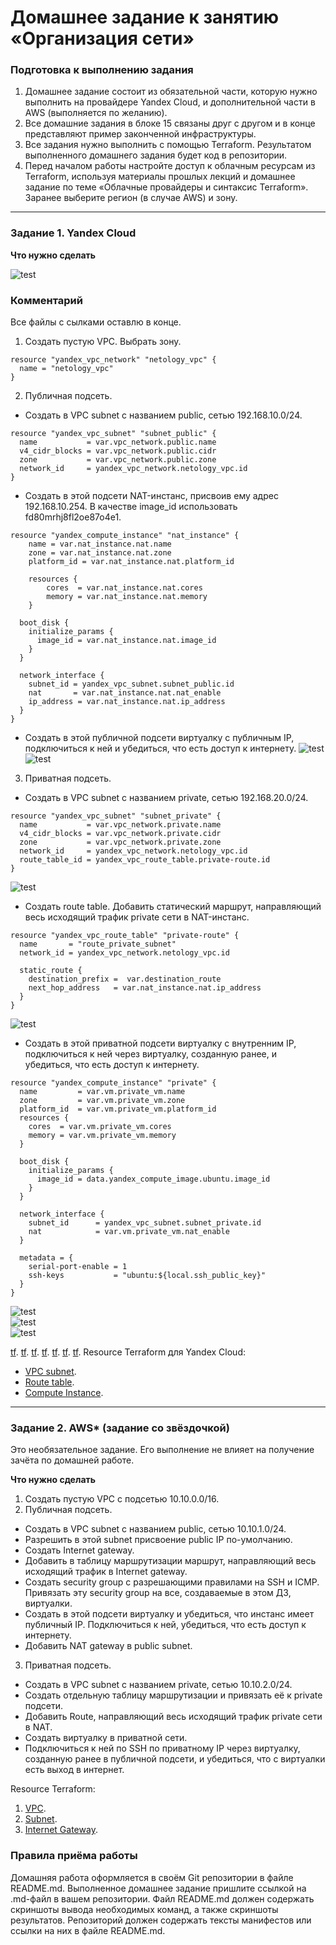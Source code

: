 # Домашнее задание к занятию «Организация сети»

### Подготовка к выполнению задания

1. Домашнее задание состоит из обязательной части, которую нужно выполнить на провайдере Yandex Cloud, и дополнительной части в AWS (выполняется по желанию). 
2. Все домашние задания в блоке 15 связаны друг с другом и в конце представляют пример законченной инфраструктуры.  
3. Все задания нужно выполнить с помощью Terraform. Результатом выполненного домашнего задания будет код в репозитории. 
4. Перед началом работы настройте доступ к облачным ресурсам из Terraform, используя материалы прошлых лекций и домашнее задание по теме «Облачные провайдеры и синтаксис Terraform». Заранее выберите регион (в случае AWS) и зону.

---
### Задание 1. Yandex Cloud 

**Что нужно сделать**

![test](https://github.com/chinchanchonTom/clopro-homeworks/blob/main/15.1/img/Screenshot_1.png)  

### Комментарий

Все файлы с сылками оставлю в конце.   

1. Создать пустую VPC. Выбрать зону.

```
resource "yandex_vpc_network" "netology_vpc" {
  name = "netology_vpc"
}

```

2. Публичная подсеть.

 - Создать в VPC subnet с названием public, сетью 192.168.10.0/24.
```
resource "yandex_vpc_subnet" "subnet_public" {
  name           = var.vpc_network.public.name
  v4_cidr_blocks = var.vpc_network.public.cidr
  zone           = var.vpc_network.public.zone
  network_id     = yandex_vpc_network.netology_vpc.id
}

```

 - Создать в этой подсети NAT-инстанс, присвоив ему адрес 192.168.10.254. В качестве image_id использовать fd80mrhj8fl2oe87o4e1.

```
resource "yandex_compute_instance" "nat_instance" {
    name = var.nat_instance.nat.name
    zone = var.nat_instance.nat.zone
    platform_id = var.nat_instance.nat.platform_id

    resources {
        cores  = var.nat_instance.nat.cores
        memory = var.nat_instance.nat.memory
    }
  
  boot_disk {
    initialize_params {
      image_id = var.nat_instance.nat.image_id
    }
  }

  network_interface {
    subnet_id = yandex_vpc_subnet.subnet_public.id
    nat       = var.nat_instance.nat.nat_enable
    ip_address = var.nat_instance.nat.ip_address 
  }
}

```

 - Создать в этой публичной подсети виртуалку с публичным IP, подключиться к ней и убедиться, что есть доступ к интернету.
![test](https://github.com/chinchanchonTom/clopro-homeworks/blob/main/15.1/img/Screenshot_7.png)  
![test](https://github.com/chinchanchonTom/clopro-homeworks/blob/main/15.1/img/Screenshot_10.png)   

3. Приватная подсеть.
 - Создать в VPC subnet с названием private, сетью 192.168.20.0/24.
```
resource "yandex_vpc_subnet" "subnet_private" {
  name           = var.vpc_network.private.name
  v4_cidr_blocks = var.vpc_network.private.cidr
  zone           = var.vpc_network.private.zone
  network_id     = yandex_vpc_network.netology_vpc.id
  route_table_id = yandex_vpc_route_table.private-route.id
}
```
![test](https://github.com/chinchanchonTom/clopro-homeworks/blob/main/15.1/img/Screenshot_4.png)  


 - Создать route table. Добавить статический маршрут, направляющий весь исходящий трафик private сети в NAT-инстанс.

```
resource "yandex_vpc_route_table" "private-route" {
  name       = "route_private_subnet"
  network_id = yandex_vpc_network.netology_vpc.id

  static_route {
    destination_prefix =  var.destination_route
    next_hop_address   = var.nat_instance.nat.ip_address
  }
}
```
![test](https://github.com/chinchanchonTom/clopro-homeworks/blob/main/15.1/img/Screenshot_6.png)  


 - Создать в этой приватной подсети виртуалку с внутренним IP, подключиться к ней через виртуалку, созданную ранее, и убедиться, что есть доступ к интернету.
```
resource "yandex_compute_instance" "private" {
  name         = var.vm.private_vm.name
  zone         = var.vm.private_vm.zone
  platform_id  = var.vm.private_vm.platform_id
  resources {
    cores  = var.vm.private_vm.cores
    memory = var.vm.private_vm.memory
  }

  boot_disk {
    initialize_params {
      image_id = data.yandex_compute_image.ubuntu.image_id
    }
  }

  network_interface {
    subnet_id      = yandex_vpc_subnet.subnet_private.id
    nat            = var.vm.private_vm.nat_enable
  }

  metadata = {
    serial-port-enable = 1
    ssh-keys           = "ubuntu:${local.ssh_public_key}"
  }
}

```

![test](https://github.com/chinchanchonTom/clopro-homeworks/blob/main/15.1/img/Screenshot_7.png)  
![test](https://github.com/chinchanchonTom/clopro-homeworks/blob/main/15.1/img/Screenshot_5.png)  
![test](https://github.com/chinchanchonTom/clopro-homeworks/blob/main/15.1/img/Screenshot_8.png)  


[tf](https://github.com/chinchanchonTom/clopro-homeworks/blob/main/15.1/locals.tf).
[tf](https://github.com/chinchanchonTom/clopro-homeworks/blob/main/15.1/nat_instance.tf).
[tf](https://github.com/chinchanchonTom/clopro-homeworks/blob/main/15.1/provider.tf).
[tf](https://github.com/chinchanchonTom/clopro-homeworks/blob/main/15.1/static.tf).
[tf](https://github.com/chinchanchonTom/clopro-homeworks/blob/main/15.1/variable.tf).
[tf](https://github.com/chinchanchonTom/clopro-homeworks/blob/main/15.1/vm.tf).
[tf](https://github.com/chinchanchonTom/clopro-homeworks/blob/main/15.1/vpc_and_subnet.tf).
Resource Terraform для Yandex Cloud:

- [VPC subnet](https://registry.terraform.io/providers/yandex-cloud/yandex/latest/docs/resources/vpc_subnet).
- [Route table](https://registry.terraform.io/providers/yandex-cloud/yandex/latest/docs/resources/vpc_route_table).
- [Compute Instance](https://registry.terraform.io/providers/yandex-cloud/yandex/latest/docs/resources/compute_instance).

---
### Задание 2. AWS* (задание со звёздочкой)

Это необязательное задание. Его выполнение не влияет на получение зачёта по домашней работе.

**Что нужно сделать**

1. Создать пустую VPC с подсетью 10.10.0.0/16.
2. Публичная подсеть.

 - Создать в VPC subnet с названием public, сетью 10.10.1.0/24.
 - Разрешить в этой subnet присвоение public IP по-умолчанию.
 - Создать Internet gateway.
 - Добавить в таблицу маршрутизации маршрут, направляющий весь исходящий трафик в Internet gateway.
 - Создать security group с разрешающими правилами на SSH и ICMP. Привязать эту security group на все, создаваемые в этом ДЗ, виртуалки.
 - Создать в этой подсети виртуалку и убедиться, что инстанс имеет публичный IP. Подключиться к ней, убедиться, что есть доступ к интернету.
 - Добавить NAT gateway в public subnet.
3. Приватная подсеть.
 - Создать в VPC subnet с названием private, сетью 10.10.2.0/24.
 - Создать отдельную таблицу маршрутизации и привязать её к private подсети.
 - Добавить Route, направляющий весь исходящий трафик private сети в NAT.
 - Создать виртуалку в приватной сети.
 - Подключиться к ней по SSH по приватному IP через виртуалку, созданную ранее в публичной подсети, и убедиться, что с виртуалки есть выход в интернет.

Resource Terraform:

1. [VPC](https://registry.terraform.io/providers/hashicorp/aws/latest/docs/resources/vpc).
1. [Subnet](https://registry.terraform.io/providers/hashicorp/aws/latest/docs/resources/subnet).
1. [Internet Gateway](https://registry.terraform.io/providers/hashicorp/aws/latest/docs/resources/internet_gateway).

### Правила приёма работы

Домашняя работа оформляется в своём Git репозитории в файле README.md. Выполненное домашнее задание пришлите ссылкой на .md-файл в вашем репозитории.
Файл README.md должен содержать скриншоты вывода необходимых команд, а также скриншоты результатов.
Репозиторий должен содержать тексты манифестов или ссылки на них в файле README.md.
